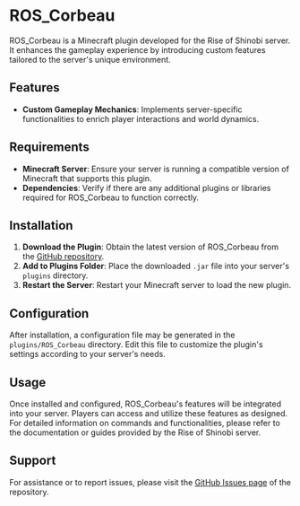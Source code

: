 # ROS_Corbeau

ROS_Corbeau is a Minecraft plugin developed for the Rise of Shinobi server. It enhances the gameplay experience by introducing custom features tailored to the server's unique environment.

## Features

- **Custom Gameplay Mechanics**: Implements server-specific functionalities to enrich player interactions and world dynamics.

## Requirements

- **Minecraft Server**: Ensure your server is running a compatible version of Minecraft that supports this plugin.
- **Dependencies**: Verify if there are any additional plugins or libraries required for ROS_Corbeau to function correctly.

## Installation

1. **Download the Plugin**: Obtain the latest version of ROS_Corbeau from the [GitHub repository](https://github.com/EagleOfFire/ROS_Corbeau).
2. **Add to Plugins Folder**: Place the downloaded `.jar` file into your server's `plugins` directory.
3. **Restart the Server**: Restart your Minecraft server to load the new plugin.

## Configuration

After installation, a configuration file may be generated in the `plugins/ROS_Corbeau` directory. Edit this file to customize the plugin's settings according to your server's needs.

## Usage

Once installed and configured, ROS_Corbeau's features will be integrated into your server. Players can access and utilize these features as designed. For detailed information on commands and functionalities, please refer to the documentation or guides provided by the Rise of Shinobi server.

## Support

For assistance or to report issues, please visit the [GitHub Issues page](https://github.com/EagleOfFire/ROS_Corbeau/issues) of the repository.
